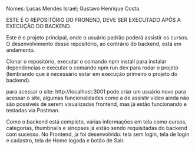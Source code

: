 Nomes: Lucas Mendes Israel;
       Gustavo Henrique Costa.

ESTE É O REPOSITÓRIO DO FRONEND, DEVE SER EXECUTADO APÓS A EXECUÇÃO DO BACKEND.

Este é o projeto principal, onde o usuário padrão poderá assistir os cursos. O desenvolvimento desse repositório, ao contrário do backend, está em andamento.

Clonar o repositório, executar o comando npm install para instalar dependencias e executar o comando npm run dev para rodar o projeto (lembrando que é necessário estar em execução primeiro o projeto do backend).

para acessar o site: http://localhost:3001
pode criar um usuário novo para acessar o site, algumas funcionalidades como a de assistir vídeo ainda não são possíveis de serem visualizadas frontend, mas já estão funcionando e testadas via Postman.

Como o backend está completo, várias informações em tela como cursos, categorias, thumbnails e sinopses já estão sendo requisitadas do backend com sucesso.
No Frontend, ja foi desenvolvido: tela sem login, tela de login e cadastro, tela de Home logada e botão de Sair.

